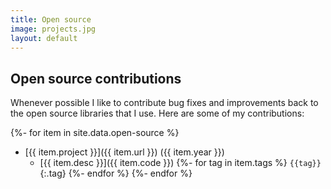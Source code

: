 ```yaml
---
title: Open source
image: projects.jpg
layout: default
---
```


## Open source contributions

Whenever possible I like to contribute bug fixes and improvements back to the open source libraries that I use. Here are some of my contributions:

{%- for item in site.data.open-source %}
- [{{ item.project }}]({{ item.url }}) ({{ item.year }})
  - [{{ item.desc }}]({{ item.code }}) {%- for tag in item.tags %} `{{tag}}`{:.tag} {%- endfor %}
{%- endfor %}
